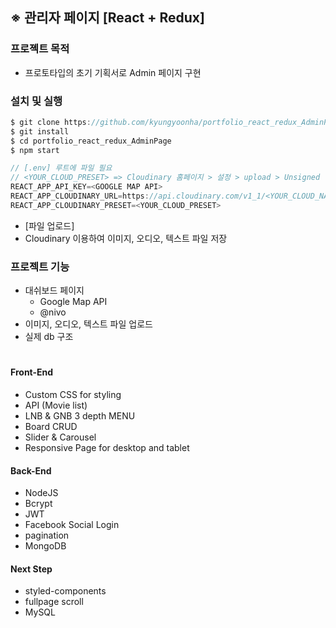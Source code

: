 ## ※ 관리자 페이지 [React + Redux]

### 프로졕트 목적

-   프로토타입의 초기 기획서로 Admin 페이지 구현

### 설치 및 실행

```js
$ git clone https://github.com/kyungyoonha/portfolio_react_redux_AdminPage.git
$ git install
$ cd portfolio_react_redux_AdminPage
$ npm start

// [.env] 루트에 파일 필요
// <YOUR_CLOUD_PRESET> => Cloudinary 홈페이지 > 설정 > upload > Unsigned -> enabled
REACT_APP_API_KEY=<GOOGLE MAP API>
REACT_APP_CLOUDINARY_URL=https://api.cloudinary.com/v1_1/<YOUR_CLOUD_NAME>
REACT_APP_CLOUDINARY_PRESET=<YOUR_CLOUD_PRESET>

```

-   [파일 업로드]
-   Cloudinary 이용하여 이미지, 오디오, 텍스트 파일 저장

### 프로젝트 기능

-   대쉬보드 페이지
    -   Google Map API
    -   @nivo
-   이미지, 오디오, 텍스트 파일 업로드
-   실제 db 구조

#

#### Front-End

-   Custom CSS for styling
-   API (Movie list)
-   LNB & GNB 3 depth MENU
-   Board CRUD
-   Slider & Carousel
-   Responsive Page for desktop and tablet

#### Back-End

-   NodeJS
-   Bcrypt
-   JWT
-   Facebook Social Login
-   pagination
-   MongoDB

#### Next Step

-   styled-components
-   fullpage scroll
-   MySQL
